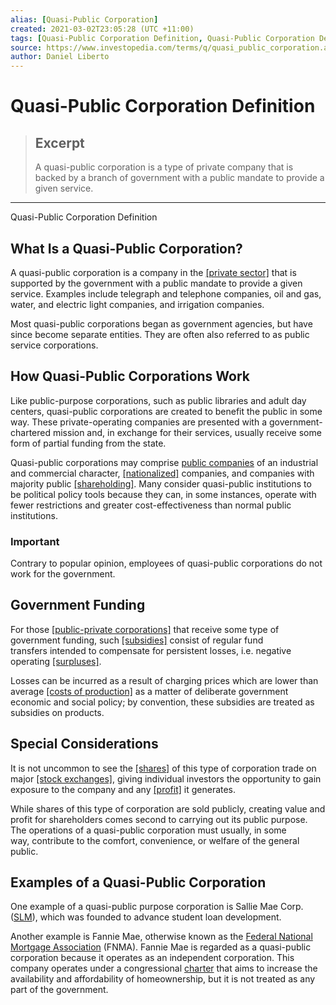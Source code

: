 ```yaml
---
alias: [Quasi-Public Corporation]
created: 2021-03-02T23:05:28 (UTC +11:00)
tags: [Quasi-Public Corporation Definition, Quasi-Public Corporation Definition]
source: https://www.investopedia.com/terms/q/quasi_public_corporation.asp
author: Daniel Liberto
---
```


# Quasi-Public Corporation Definition

> ## Excerpt
> A quasi-public corporation is a type of private company that is backed by a branch of government with a public mandate to provide a given service.

---

Quasi-Public Corporation Definition
## What Is a Quasi-Public Corporation?

A quasi-public corporation is a company in the [[private sector]](https://www.investopedia.com/terms/p/private-sector.asp) that is supported by the government with a public mandate to provide a given service. Examples include telegraph and telephone companies, oil and gas, water, and electric light companies, and irrigation companies.

Most quasi-public corporations began as government agencies, but have since become separate entities. They are often also referred to as public service corporations.

## How Quasi-Public Corporations Work

Like public-purpose corporations, such as public libraries and adult day centers, quasi-public corporations are created to benefit the public in some way. These private-operating companies are presented with a government-chartered mission and, in exchange for their services, usually receive some form of partial funding from the state.

Quasi-public corporations may comprise [public companies](https://www.investopedia.com/terms/p/publiccompany.asp) of an industrial and commercial character, [[nationalized]](https://www.investopedia.com/terms/n/nationalization.asp) companies, and companies with majority public [[shareholding]](https://www.investopedia.com/terms/s/shareholder.asp). Many consider quasi-public institutions to be political policy tools because they can, in some instances, operate with fewer restrictions and greater cost-effectiveness than normal public institutions.

### Important

Contrary to popular opinion, employees of quasi-public corporations do not work for the government.

## Government Funding

For those [[public-private corporations]](https://www.investopedia.com/ask/answers/difference-between-publicly-and-privately-held-companies/) that receive some type of government funding, such [[subsidies]](https://www.investopedia.com/terms/s/subsidy.asp) consist of regular fund transfers intended to compensate for persistent losses, i.e. negative operating [[surpluses]](https://www.investopedia.com/terms/s/surplus.asp).

Losses can be incurred as a result of charging prices which are lower than average [[costs of production]](https://www.investopedia.com/terms/p/production-cost.asp) as a matter of deliberate government economic and social policy; by convention, these subsidies are treated as subsidies on products.

## Special Considerations

It is not uncommon to see the [[shares]](https://www.investopedia.com/terms/s/shares.asp) of this type of corporation trade on major [[stock exchanges]](https://www.investopedia.com/terms/s/stockmarket.asp), giving individual investors the opportunity to gain exposure to the company and any [[profit]](https://www.investopedia.com/terms/p/profit.asp) it generates.

While shares of this type of corporation are sold publicly, creating value and profit for shareholders comes second to carrying out its public purpose. The operations of a quasi-public corporation must usually, in some way, contribute to the comfort, convenience, or welfare of the general public.

## Examples of a Quasi-Public Corporation

One example of a quasi-public purpose corporation is Sallie Mae Corp. ([SLM](https://www.investopedia.com/markets/quote?tvwidgetsymbol=SLM)), which was founded to advance student loan development.

Another example is Fannie Mae, otherwise known as the [Federal National Mortgage Association](https://www.investopedia.com/mortgage/fannie-mae-loans/) (FNMA). Fannie Mae is regarded as a quasi-public corporation because it operates as an independent corporation. This company operates under a congressional [charter](https://www.investopedia.com/terms/c/charter.asp) that aims to increase the availability and affordability of homeownership, but it is not treated as any part of the government.
